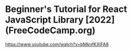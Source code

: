# Beginner's Tutorial for React JavaScript Library [2022] (FreeCodeCamp.org)

https://www.youtube.com/watch?v=bMknfKXIFA8
